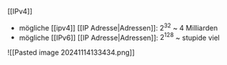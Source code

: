 [[IPv4]]

- mögliche [[ipv4]] [[IP Adresse|Adressen]]: $2^{32}$ ~ 4 Milliarden
- mögliche [[IPv6]] [[IP Adresse|Adressen]]: $2 ^{128}$ ~ stupide viel

![[Pasted image 20241114133434.png]]